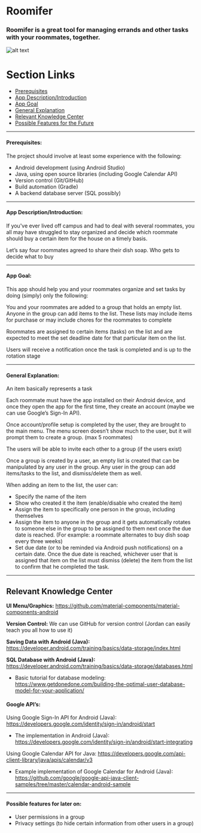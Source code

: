 # Roomifer


### Roomifer is a great tool for managing errands and other tasks with your roommates, together.

![alt text](https://www.crestron.com/images/products/icons/android_download_logo.png "Roomifer is compatible with Android devices")

# Section Links
* [Prerequisites](#prerequisites)
* [App Description/Introduction](#app-descriptionintroduction)
* [App Goal](#app-goal)
* [General Explanation](#general-explanation)
* [Relevant Knowledge Center](#relevant-knowledge-center)
* [Possible Features for the Future](#possible-features-for-later-on)
___

#### Prerequisites:

The project should involve at least some experience with the following:
* Android development (using Android Studio)
* Java, using open source libraries (including Google Calendar API)
* Version control (Git/GitHub)
* Build automation (Gradle)
* A backend database server (SQL possibly)
___

#### App Description/Introduction:

If you've ever lived off campus and had to deal with several roommates, you all may have struggled to stay organized and decide which roommate should buy a certain item for the house on a timely basis.

Let’s say four roommates agreed to share their dish soap. Who gets to decide what to buy

___

#### App Goal:

This app should help you and your roommates organize and set tasks by doing (simply) only the following:

You and your roommates are added to a group that holds an empty list. Anyone in the group can add items to the list. These lists may include items for purchase or may include chores for the roommates to complete

Roommates are assigned to certain items (tasks) on the list and are expected to meet the set deadline date for that particular item on the list.

Users will receive a notification once the task is completed and is up to the rotation stage

___

#### General Explanation: 

An item basically represents a task

Each roommate must have the app installed on their Android device, and once they open the app for the first time, they create an account (maybe we can use Google’s Sign-In API).

Once account/profile setup is completed by the user, they are brought to the main menu. The menu screen doesn’t show much to the user, but it will prompt them to create a group. (max 5 roommates)

The users will be able to invite each other to a group (if the users exist)

Once a group is created by a user, an empty list is created that can be manipulated by any user in the group. Any user in the group can add items/tasks to the list, and dismiss/delete them as well.

When adding an item to the list, the user can:
* Specify the name of the item
* Show who created it the item (enable/disable who created the item)
* Assign the item to specifically one person in the group, including themselves
* Assign the item to anyone in the group and it gets automatically rotates to someone else in the group to be assigned to them next once the due date is reached. (For example: a roommate alternates to buy dish soap every three weeks)
* Set due date (or to be reminded via Android push notifications) on a certain date. Once the due date is reached, whichever user that is assigned that item on the list must dismiss (delete) the item from the list to confirm that he completed the task.

___

## Relevant Knowledge Center

**UI Menu/Graphics:**
https://github.com/material-components/material-components-android


**Version Control:**
We can use GitHub for version control (Jordan can easily teach you all how to use it)

**Saving Data with Android (Java):**
https://developer.android.com/training/basics/data-storage/index.html

**SQL Database with Android (Java):**
https://developer.android.com/training/basics/data-storage/databases.html
* Basic tutorial for database modeling: https://www.getdonedone.com/building-the-optimal-user-database-model-for-your-application/



#### Google API’s:

Using Google Sign-In API for Android (Java): https://developers.google.com/identity/sign-in/android/start
* The implementation in Android (Java): https://developers.google.com/identity/sign-in/android/start-integrating

Using Google Calendar API for Java: https://developers.google.com/api-client-library/java/apis/calendar/v3
* Example implementation of Google Calendar for Android (Java): https://github.com/google/google-api-java-client-samples/tree/master/calendar-android-sample

___

#### Possible features for later on:
* User permissions in a group
* Privacy settings (to hide certain information from other users in a group)
